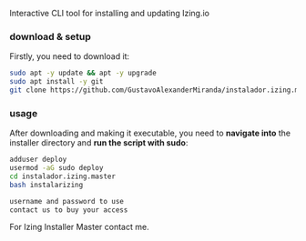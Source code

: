 Interactive CLI tool for installing and updating Izing.io

### download & setup

Firstly, you need to download it:


```bash
sudo apt -y update && apt -y upgrade
sudo apt install -y git
git clone https://github.com/GustavoAlexanderMiranda/instalador.izing.master
```

### usage

After downloading and making it executable, you need to **navigate into** the installer directory and **run the script with sudo**:

```bash
adduser deploy
usermod -aG sudo deploy
cd instalador.izing.master
bash instalarizing
```

```bash
username and password to use
contact us to buy your access
```

For Izing Installer Master contact me.


